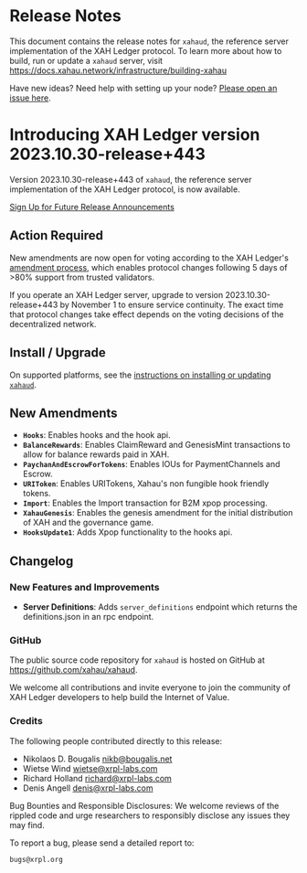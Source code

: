 # Release Notes

This document contains the release notes for `xahaud`, the reference server implementation of the XAH Ledger protocol. To learn more about how to build, run or update a `xahaud` server, visit https://docs.xahau.network/infrastructure/building-xahau

 
Have new ideas? Need help with setting up your node? [Please open an issue here](https://github.com/xrplf/rippled/issues/new/choose).

# Introducing XAH Ledger version 2023.10.30-release+443

Version 2023.10.30-release+443 of `xahaud`, the reference server implementation of the XAH Ledger protocol, is now available.

[Sign Up for Future Release Announcements](https://groups.google.com/g/xahau-server)

<!-- BREAK -->

## Action Required

New amendments are now open for voting according to the XAH Ledger's [amendment process](https://docs.xahau.network/features/amendments), which enables protocol changes following 5 days of >80% support from trusted validators.

If you operate an XAH Ledger server, upgrade to version 2023.10.30-release+443 by November 1 to ensure service continuity. The exact time that protocol changes take effect depends on the voting decisions of the decentralized network.


## Install / Upgrade

On supported platforms, see the [instructions on installing or updating `xahaud`](https://docs.xahau.network/infrastructure/building-xahau).


## New Amendments

- **`Hooks`**: Enables hooks and the hook api.
- **`BalanceRewards`**: Enables ClaimReward and GenesisMint transactions to allow for balance rewards paid in XAH.
- **`PaychanAndEscrowForTokens`**: Enables IOUs for PaymentChannels and Escrow.
- **`URIToken`**: Enables URITokens, Xahau's non fungible hook friendly tokens.
- **`Import`**: Enables the Import transaction for B2M xpop processing.
- **`XahauGenesis`**: Enables the genesis amendment for the initial distribution of XAH and the governance game.
- **`HooksUpdate1`**: Adds Xpop functionality to the hooks api.

## Changelog

### New Features and Improvements

- **Server Definitions**: Adds `server_definitions` endpoint which returns the definitions.json in an rpc endpoint.

### GitHub

The public source code repository for `xahaud` is hosted on GitHub at <https://github.com/xahau/xahaud>.

We welcome all contributions and invite everyone to join the community of XAH Ledger developers to help build the Internet of Value.

### Credits

The following people contributed directly to this release:

- Nikolaos D. Bougalis <nikb@bougalis.net>
- Wietse Wind <wietse@xrpl-labs.com>
- Richard Holland <richard@xrpl-labs.com>
- Denis Angell <denis@xrpl-labs.com>

Bug Bounties and Responsible Disclosures:
We welcome reviews of the rippled code and urge researchers to
responsibly disclose any issues they may find.

To report a bug, please send a detailed report to:

    bugs@xrpl.org